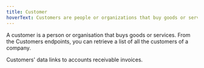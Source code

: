 ```yaml
---
title: Customer
hoverText: Customers are people or organizations that buy goods or services from the SMB.
---
```


A customer is a person or organisation that buys goods or services. From the Customers endpoints, you can retrieve a list of all the customers of a company.

Customers' data links to accounts receivable invoices.